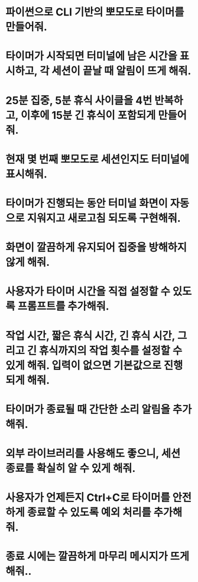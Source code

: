 # 파이썬으로 CLI 기반의 뽀모도로 타이머를 만들어줘.
# 타이머가 시작되면 터미널에 남은 시간을 표시하고, 각 세션이 끝날 때 알림이 뜨게 해줘.
# 25분 집중, 5분 휴식 사이클을 4번 반복하고, 이후에 15분 긴 휴식이 포함되게 만들어줘.
# 현재 몇 번째 뽀모도로 세션인지도 터미널에 표시해줘.
# 타이머가 진행되는 동안 터미널 화면이 자동으로 지워지고 새로고침 되도록 구현해줘.
# 화면이 깔끔하게 유지되어 집중을 방해하지 않게 해줘.
# 사용자가 타이머 시간을 직접 설정할 수 있도록 프롬프트를 추가해줘.
# 작업 시간, 짧은 휴식 시간, 긴 휴식 시간, 그리고 긴 휴식까지의 작업 횟수를 설정할 수 있게 해줘. 입력이 없으면 기본값으로 진행되게 해줘.
# 타이머가 종료될 때 간단한 소리 알림을 추가해줘.
# 외부 라이브러리를 사용해도 좋으니, 세션 종료를 확실히 알 수 있게 해줘.
# 사용자가 언제든지 Ctrl+C로 타이머를 안전하게 종료할 수 있도록 예외 처리를 추가해줘.
# 종료 시에는 깔끔하게 마무리 메시지가 뜨게 해줘..